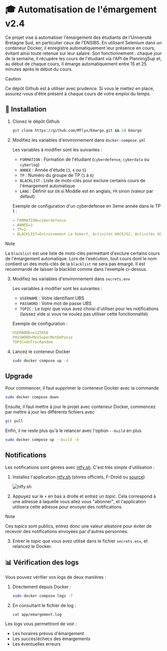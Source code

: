 # 🎓 Automatisation de l'émargement v2.4

Ce projet vise à automatiser l'émargement des étudiants de l'Université Bretagne Sud, en particulier ceux de l'ENSIBS. En utilisant Selenium dans un conteneur Docker, il enregistre automatiquement leur présence en cours, évitant ainsi toute retenue sur leur salaire. Son fonctionnement : chaque jour de la semaine, il récupère les cours de l'étudiant via l'API de PlanningSup et, au début de chaque cours, il émarge automatiquement entre 15 et 25 minutes après le début du cours.

> [!CAUTION]
> Ce dépôt Github est à utiliser avec prudence. Si vous le mettez en place, assurez-vous d'être présent à chaque cours de votre emploi du temps.

## 📌 Installation

1. Clonez le dépôt Github

   ```bash
   git clone https://github.com/MTlyx/Emarge.git && cd Emarge
   ```

2. Modifiez les variables d'environnement dans `docker-compose.yml`

   Les variables à modifier sont les suivantes :
   - `FORMATION` : Formation de l'étudiant (`cyberdefense`, `cyberdata` ou `cyberlog`)
   - `ANNEE` : Année d'étude (`3`, `4` ou `5`)
   - `TP` : Numéro du groupe de TP (`1` à `6`)
   - `BLACKLIST` : Liste de mots-clés pour exclure certains cours de l'émargement automatique
   - `LANG` : Définir sur `EN` si Moddle est en anglais, `FR` sinon (valeur par défaut)

   Exemple de configuration d'un cyberdefense en 3eme année dans le TP 1 :
   ```yaml
   - FORMATION=cyberdefense
   - ANNEE=3
   - TP=1
   - BLACKLIST=Entrainement Le Robert, Activités HACK2G2, Activités GCC
   ```

> [!NOTE]
> La `blacklist` est une liste de mots-clés permettant d'exclure certains cours de l'émargement automatique. Lors de l'exécution, tout cours dont le nom contient un des mots-clés de la `blacklist` ne sera pas émargé. Il est recommandé de laisser la blacklist comme dans l'exemple ci-dessus.

3. Modifiez les variables d'environnement dans `secrets.env`

   Les variables à modifier sont les suivantes :
   - `USERNAME` : Votre identifiant UBS
   - `PASSWORD` : Votre mot de passe UBS
   - `TOPIC` : Le *topic* que vous avez choisi d'utiliser pour les notifications (laissez vide si vous ne voulez pas utiliser cette fonctionnalité)

   Exemple de configuration :
   ```yaml
   USERNAME=e123456
   PASSWORD=MonSuperMotDePasse
   TOPIC=UnTrucRandom
   ```

4. Lancez le conteneur Docker

   ```bash
   sudo docker compose up -d
   ```

## Upgrade

Pour commencer, il faut supprimer le conteneur Docker avec la commande

```bash
sudo docker compose down
```

Ensuite, il faut mettre à jour le projet avec conteneur Docker, commencez par mettre à jour les différents fichiers avec

```bash
git pull
```

Enfin, il ne reste plus qu'à le relancer avec l'option `--build` en plus

```bash
sudo docker compose up --build -d
```

## Notifications

Les notifications sont gérées avec [ntfy.sh](https://ntfy.sh/). C'est très simple d'utilisation :

1. Installez l'application [ntfy.sh](https://ntfy.sh/) (stores officiels, F-Droid ou [source](https://github.com/binwiederhier/ntfy))

   ![ntfy.sh](https://raw.githubusercontent.com/binwiederhier/ntfy/refs/heads/main/.github/images/screenshot-phone-main.jpg)

2. Appuyez sur le `+` en bas a droite et entrez un *topic*. Cela correspond à une adresse à laquelle vous allez vous "abonner", et l'application utilisera cette adresse pour envoyer des notifications.

> [!NOTE]
> Ces *topics* sont publics, entrez donc une valeur aléatoire pour éviter de recevoir des notifications envoyées par d'autres personnes.

3. Entrer le *topic* que vous avez utilisé dans le fichier `secrets.env`, et relancez le Docker.


## 📊 Vérification des logs

Vous pouvez vérifier vos logs de deux manières :

1. Directement depuis Docker :

   ```bash
   sudo docker compose logs -f
   ```

2. En consultant le fichier de log :

   ```bash
   cat app/emargement.log
   ```

Les logs vous permettront de voir :
- Les horaires prévus d'émargement
- Les succès/échecs des émargements
- Les éventuelles erreurs
